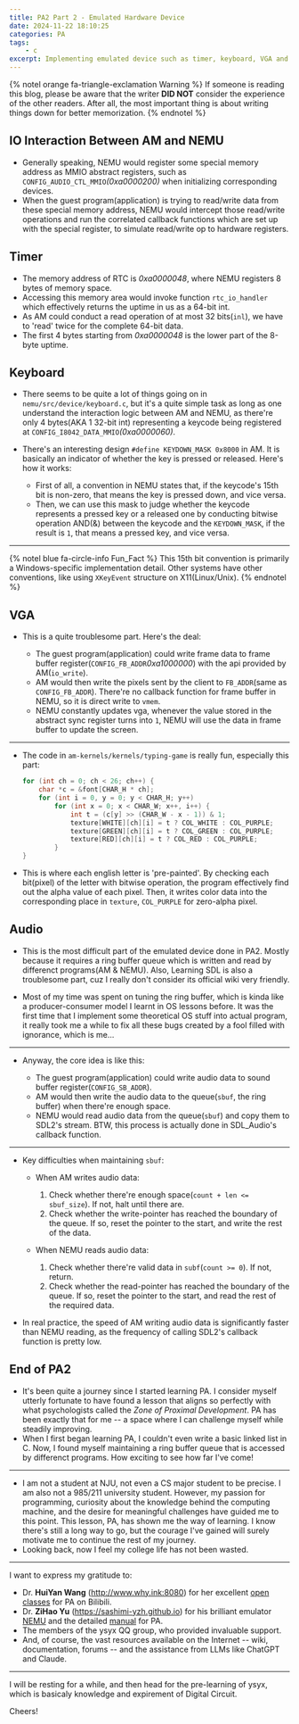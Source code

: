 ```yaml
---
title: PA2 Part 2 - Emulated Hardware Device
date: 2024-11-22 18:10:25
categories: PA
tags:
    - c
excerpt: Implementing emulated device such as timer, keyboard, VGA and audio
---
```


{% notel orange fa-triangle-exclamation Warning %}
If someone is reading this blog, please be aware that the writer **DID NOT** consider the experience of the other readers.
After all, the most important thing is about writing things down for better memorization.
{% endnotel %}

## IO Interaction Between AM and NEMU

-   Generally speaking, NEMU would register some special memory address as MMIO abstract registers, such as `CONFIG_AUDIO_CTL_MMIO`_(0xa0000200)_ when initializing corresponding devices.
-   When the guest program(application) is trying to read/write data from these special memory address, NEMU would intercept those read/write operations and run the correlated callback functions which are set up with the special register, to simulate read/write op to hardware registers.

## Timer

-   The memory address of RTC is _0xa0000048_, where NEMU registers 8 bytes of memory space.
-   Accessing this memory area would invoke function `rtc_io_handler` which effectively returns the uptime in us as a 64-bit int.
-   As AM could conduct a read operation of at most 32 bits(`inl`), we have to 'read' twice for the complete 64-bit data.
-   The first 4 bytes starting from _0xa0000048_ is the lower part of the 8-byte uptime.

## Keyboard

-   There seems to be quite a lot of things going on in `nemu/src/device/keyboard.c`, but it's a quite simple task as long as one understand the interaction logic between AM and NEMU, as there're only 4 bytes(AKA 1 32-bit int) representing a keycode being registered at `CONFIG_I8042_DATA_MMIO`_(0xa0000060)_.

-   There's an interesting design `#define KEYDOWN_MASK 0x8000` in AM. It is basically an indicator of whether the key is pressed or released. Here's how it works:

    -   First of all, a convention in NEMU states that, if the keycode's 15th bit is non-zero, that means the key is pressed down, and vice versa.
    -   Then, we can use this mask to judge whether the keycode represents a pressed key or a released one by conducting bitwise operation AND(&) between the keycode and the `KEYDOWN_MASK`, if the result is `1`, that means a pressed key, and vice versa.

---

{% notel blue fa-circle-info Fun_Fact %}
This 15th bit convention is primarily a Windows-specific implementation detail.
Other systems have other conventions, like using `XKeyEvent` structure on X11(Linux/Unix).
{% endnotel %}

## VGA

-   This is a quite troublesome part. Here's the deal:

    -   The guest program(application) could write frame data to frame buffer register(`CONFIG_FB_ADDR`_0xa1000000_) with the api provided by AM(`io_write`).
    -   AM would then write the pixels sent by the client to `FB_ADDR`(same as `CONFIG_FB_ADDR`). There're no callback function for frame buffer in NEMU, so it is direct write to `vmem`.
    -   NEMU constantly updates vga, whenever the value stored in the abstract sync register turns into `1`, NEMU will use the data in frame buffer to update the screen.

---

-   The code in `am-kernels/kernels/typing-game` is really fun, especially this part:

    ```c
    for (int ch = 0; ch < 26; ch++) {
        char *c = &font[CHAR_H * ch];
        for (int i = 0, y = 0; y < CHAR_H; y++)
            for (int x = 0; x < CHAR_W; x++, i++) {
                int t = (c[y] >> (CHAR_W - x - 1)) & 1;
                texture[WHITE][ch][i] = t ? COL_WHITE : COL_PURPLE;
                texture[GREEN][ch][i] = t ? COL_GREEN : COL_PURPLE;
                texture[RED][ch][i] = t ? COL_RED : COL_PURPLE;
            }
    }
    ```

-   This is where each english letter is 'pre-painted'. By checking each bit(pixel) of the letter with bitwise operation, the program effectively find out the alpha value of each pixel. Then, it writes color data into the corresponding place in `texture`, `COL_PURPLE` for zero-alpha pixel.

## Audio

-   This is the most difficult part of the emulated device done in PA2. Mostly because it requires a ring buffer queue which is written and read by differenct programs(AM & NEMU). Also, Learning SDL is also a troublesome part, cuz I really don't consider its official wiki very friendly.

-   Most of my time was spent on tuning the ring buffer, which is kinda like a producer-consumer model I learnt in OS lessons before. It was the first time that I implement some theoretical OS stuff into actual program, it really took me a while to fix all these bugs created by a fool filled with ignorance, which is me...

---

-   Anyway, the core idea is like this:

    -   The guest program(application) could write audio data to sound buffer register(`CONFIG_SB_ADDR`).
    -   AM would then write the audio data to the queue(`sbuf`, the ring buffer) when there're enough space.
    -   NEMU would read audio data from the queue(`sbuf`) and copy them to SDL2's stream. BTW, this process is actually done in SDL_Audio's callback function.

---

-   Key difficulties when maintaining `sbuf`:

    -   When AM writes audio data:

        1. Check whether there're enough space(`count + len <= sbuf_size`). If not, halt until there are.
        2. Check whether the write-pointer has reached the boundary of the queue. If so, reset the pointer to the start, and write the rest of the data.

    -   When NEMU reads audio data:

        1. Check whether there're valid data in `subf`(`count >= 0`). If not, return.
        2. Check whether the read-pointer has reached the boundary of the queue. If so, reset the pointer to the start, and read the rest of the required data.

-   In real practice, the speed of AM writing audio data is significantly faster than NEMU reading, as the frequency of calling SDL2's callback function is pretty low.

## End of PA2

-   It's been quite a journey since I started learning PA. I consider myself utterly fortunate to have found a lesson that aligns so perfectly with what psychologists called the _Zone of Proximal Development_. PA has been exactly that for me -- a space where I can challenge myself while steadily improving.
-   When I first began learning PA, I couldn't even write a basic linked list in C. Now, I found myself maintaining a ring buffer queue that is accessed by differenct programs. How exciting to see how far I've come!

---

-   I am not a student at NJU, not even a CS major student to be precise. I am also not a 985/211 university student. However, my passion for programming, curiosity about the knowledge behind the computing machine, and the desire for meaningful challenges have guided me to this point. This lesson, PA, has shown me the way of learning. I know there's still a long way to go, but the courage I've gained will surely motivate me to continue the rest of my journey.
-   Looking back, now I feel my college life has not been wasted.

---

I want to express my gratitude to:

-   Dr. **HuiYan Wang** (http://www.why.ink:8080) for her excellent [open classes](https://www.bilibili.com/video/BV11BpFe4EmM) for PA on Bilibili.
-   Dr. **ZiHao Yu** (https://sashimi-yzh.github.io) for his brilliant emulator [NEMU](https://github.com/NJU-ProjectN/nemu) and the detailed [manual](https://nju-projectn.github.io/ics-pa-gitbook/ics2024/index.html) for PA.
-   The members of the ysyx QQ group, who provided invaluable support.
-   And, of course, the vast resources available on the Internet -- wiki, documentation, forums -- and the assistance from LLMs like ChatGPT and Claude.

---

I will be resting for a while, and then head for the pre-learning of ysyx, which is basicaly knowledge and expirement of Digital Circuit.

Cheers!
